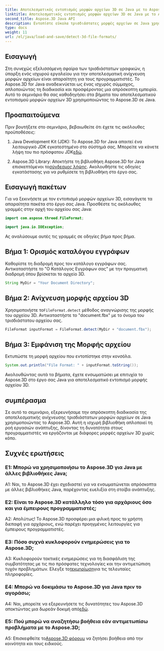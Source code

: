 ```yaml
---
title: Αποτελεσματικός εντοπισμός μορφών αρχείων 3D σε Java με το Aspose.3D
linktitle: Αποτελεσματικός εντοπισμός μορφών αρχείων 3D σε Java με το Aspose.3D
second_title: Aspose.3D Java API
description: Εντοπίστε εύκολα τρισδιάστατες μορφές αρχείων σε Java χρησιμοποιώντας το Aspose.3D. Βελτιώστε τη διαδικασία ανάπτυξής σας με αυτήν την ισχυρή βιβλιοθήκη.
type: docs
weight: 11
url: /el/java/load-and-save/detect-3d-file-formats/
---
```

## Εισαγωγή

Στη συνεχώς εξελισσόμενη σφαίρα των τρισδιάστατων γραφικών, η ύπαρξη ενός ισχυρού εργαλείου για την αποτελεσματική ανίχνευση μορφών αρχείων είναι απαραίτητη για τους προγραμματιστές. Το Aspose.3D for Java αναδεικνύεται ως ένας ισχυρός σύμμαχος, απλοποιώντας τη διαδικασία και προσφέροντας μια απρόσκοπτη εμπειρία. Αυτό το σεμινάριο θα σας καθοδηγήσει στα βήματα του αποτελεσματικού εντοπισμού μορφών αρχείων 3D χρησιμοποιώντας το Aspose.3D σε Java.

## Προαπαιτούμενα

Πριν βουτήξετε στο σεμινάριο, βεβαιωθείτε ότι έχετε τις ακόλουθες προϋποθέσεις:

1. Java Development Kit (JDK): Το Aspose.3D for Java απαιτεί ένα λειτουργικό JDK εγκατεστημένο στο σύστημά σας. Μπορείτε να κάνετε λήψη του πιο πρόσφατου JDK[εδώ](https://www.oracle.com/java/technologies/javase-downloads.html).

2.  Aspose.3D Library: Αποκτήστε τη βιβλιοθήκη Aspose.3D for Java επισκεπτόμενοι το[σύνδεσμος λήψης](https://releases.aspose.com/3d/java/). Ακολουθήστε τις οδηγίες εγκατάστασης για να ρυθμίσετε τη βιβλιοθήκη στο έργο σας.

## Εισαγωγή πακέτων

Για να ξεκινήσετε με τον εντοπισμό μορφών αρχείων 3D, εισαγάγετε τα απαραίτητα πακέτα στο έργο σας Java. Προσθέστε τις ακόλουθες γραμμές στην αρχή του αρχείου σας Java:

```java
import com.aspose.threed.FileFormat;

import java.io.IOException;
```

Ας αναλύσουμε αυτές τις γραμμές σε οδηγίες βήμα προς βήμα.

## Βήμα 1: Ορισμός καταλόγου εγγράφων

Καθορίστε τη διαδρομή προς τον κατάλογο εγγράφων σας. Αντικαταστήστε το "Ο Κατάλογος Εγγράφων σας" με την πραγματική διαδρομή όπου βρίσκεται το αρχείο 3D.

```java
String MyDir = "Your Document Directory";
```

## Βήμα 2: Ανίχνευση μορφής αρχείου 3D

 Χρησιμοποιήστε το`FileFormat.detect` μέθοδος αναγνώρισης της μορφής του αρχείου 3D. Αντικαταστήστε το "document.fbx" με το όνομα του τρισδιάστατου αρχείου σας.

```java
FileFormat inputFormat = FileFormat.detect(MyDir + "document.fbx");
```

## Βήμα 3: Εμφάνιση της Μορφής αρχείου

Εκτυπώστε τη μορφή αρχείου που εντοπίστηκε στην κονσόλα.

```java
System.out.println("File Format: " + inputFormat.toString());
```

Ακολουθώντας αυτά τα βήματα, έχετε ενσωματώσει με επιτυχία το Aspose.3D στο έργο σας Java για αποτελεσματικό εντοπισμό μορφής αρχείου 3D.

## συμπέρασμα

Σε αυτό το σεμινάριο, εξερευνήσαμε την απρόσκοπτη διαδικασία της αποτελεσματικής ανίχνευσης τρισδιάστατων μορφών αρχείων σε Java χρησιμοποιώντας το Aspose.3D. Αυτή η ισχυρή βιβλιοθήκη απλοποιεί τη ροή εργασιών ανάπτυξης, δίνοντας τη δυνατότητα στους προγραμματιστές να εργάζονται με διάφορες μορφές αρχείων 3D χωρίς κόπο.

## Συχνές ερωτήσεις

### Ε1: Μπορώ να χρησιμοποιήσω το Aspose.3D για Java με άλλες βιβλιοθήκες Java;

A1: Ναι, το Aspose.3D έχει σχεδιαστεί για να ενσωματώνεται απρόσκοπτα με άλλες βιβλιοθήκες Java, παρέχοντας ευελιξία στη στοίβα ανάπτυξης.

### Ε2: Είναι το Aspose.3D κατάλληλο τόσο για αρχάριους όσο και για έμπειρους προγραμματιστές;

Α2: Απολύτως! Το Aspose.3D προσφέρει μια φιλική προς το χρήστη διεπαφή για αρχάριους, ενώ παρέχει προηγμένες λειτουργίες για έμπειρους προγραμματιστές.

### Ε3: Πόσο συχνά κυκλοφορούν ενημερώσεις για το Aspose.3D;

 A3: Κυκλοφορούν τακτικές ενημερώσεις για τη διασφάλιση της συμβατότητας με τις πιο πρόσφατες τεχνολογίες και την αντιμετώπιση τυχόν προβλημάτων. Ελεγξε το[τεκμηρίωση](https://reference.aspose.com/3d/java/)για τις τελευταίες πληροφορίες.

### Ε4: Μπορώ να δοκιμάσω το Aspose.3D για Java πριν το αγοράσω;

 A4: Ναι, μπορείτε να εξερευνήσετε τις δυνατότητες του Aspose.3D αποκτώντας μια δωρεάν δοκιμή από[εδώ](https://releases.aspose.com/).

### Ε5: Πού μπορώ να αναζητήσω βοήθεια εάν αντιμετωπίσω προβλήματα με το Aspose.3D;

 A5: Επισκεφθείτε το[Aspose.3D φόρουμ](https://forum.aspose.com/c/3d/18) να ζητήσει βοήθεια από την κοινότητα και τους ειδικούς.